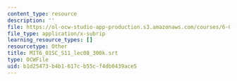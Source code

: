 ```yaml
---
content_type: resource
description: ''
file: https://ol-ocw-studio-app-production.s3.amazonaws.com/courses/6-01sc-introduction-to-electrical-engineering-and-computer-science-i-spring-2011/b1d25473b4b1617cb55cf4db0439ace5_MIT6_01SC_S11_lec08_300k.srt
file_type: application/x-subrip
learning_resource_types: []
resourcetype: Other
title: MIT6_01SC_S11_lec08_300k.srt
type: OCWFile
uid: b1d25473-b4b1-617c-b55c-f4db0439ace5
---
```

